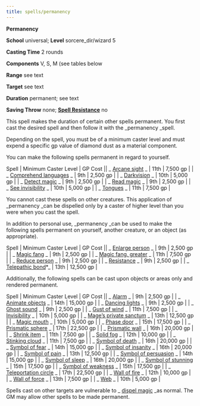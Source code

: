 ```yaml
---
title: spells/permanency
---
```

 **Permanency**

**School** universal; **Level** sorcere_dir/wizard 5

**Casting Time** 2 rounds

**Components** V, S, M (see tables below

**Range** see text

**Target** see text

**Duration** permanent; see text

**Saving Throw** none; **[Spell Resistance](../glossary#_spell-resistance)** no

This spell makes the duration of certain other spells permanent. You first cast the desired spell and then follow it with the _permanency _spell.

Depending on the spell, you must be of a minimum caster level and must expend a specific gp value of diamond dust as a material component.

You can make the following spells permanent in regard to yourself.

 Spell | Minimum Caster Level | GP Cost || _ [Arcane sight](arcaneSight#_arcane-sight) _ | 11th | 7,500 gp |
| _ [Comprehend languages](comprehendLanguages#_comprehend-languages) _ | 9th | 2,500 gp |
| _ [Darkvision](darkvision#_darkvision) _ | 10th | 5,000 gp |
| _ [Detect magic](detectMagic#_detect-magic) _ | 9th | 2,500 gp |
| _ [Read magic](readMagic#_read-magic) _ | 9th | 2,500 gp |
| _ [See invisibility](seeInvisibility#_see-invisibility) _ | 10th | 5,000 gp |
| _ [Tongues](tongues#_tongues) _ | 11th | 7,500 gp |

You cannot cast these spells on other creatures. This application of _permanency _can be dispelled only by a caster of higher level than you were when you cast the spell.

In addition to personal use, _permanency _can be used to make the following spells permanent on yourself, another creature, or an object (as appropriate).

 Spell | Minimum Caster Level | GP Cost || _ [Enlarge person](enlargePerson#_enlarge-person) _ | 9th | 2,500 gp |
| _ [Magic fang](magicFang#_magic-fang) _ | 9th | 2,500 gp |
| _ [Magic fang, greater](magicFang#_magic-fang-greater) _ | 11th | 7,500 gp |
| _ [Reduce person](reducePerson#_reduce-person) _ | 9th | 2,500 gp |
| _ [Resistance](resistance#_resistance) _ | 9th | 2,500 gp |
| _ [Telepathic bond](telepathicBond#_telepathic-bond)\*_ | 13th | 12,500 gp |

Additionally, the following spells can be cast upon objects or areas only and rendered permanent.

 Spell | Minimum Caster Level | GP Cost || _ [Alarm](alarm#_alarm) _ | 9th | 2,500 gp |
| _ [Animate objects](animateObjects#_animate-objects) _ | 14th | 15,000 gp |
| _ [Dancing lights](dancingLights#_dancing-lights) _ | 9th | 2,500 gp |
| _ [Ghost sound](ghostSound#_ghost-sound) _ | 9th | 2,500 gp |
| _ [Gust of wind](gustOfWind#_gust-of-wind) _ | 11th | 7,500 gp |
| _ [Invisibility](invisibility#_invisibility) _ | 10th | 5,000 gp |
| _ [Mage’s private sanctum](mageSPrivateSanctum#_mage-s-private-sanctum) _ | 13th | 12,500 gp |
| _ [Magic mouth](magicMouth#_magic-mouth) _ | 10th | 5,000 gp |
| _ [Phase door](phaseDoor#_phase-door) _ | 15th | 17,500 gp |
| _ [Prismatic sphere](prismaticSphere#_prismatic-sphere) _ | 17th | 22,500 gp |
| _ [Prismatic wall](prismaticWall#_prismatic-wall) _ | 16th | 20,000 gp |
| _ [Shrink item](shrinkItem#_shrink-item) _ | 11th | 7,500 gp |
| _ [Solid fog](solidFog#_solid-fog) _ | 12th | 10,000 gp |
| _ [Stinking cloud](stinkingCloud#_stinking-cloud) _ | 11th | 7,500 gp |
| _ [Symbol of death](symbolOfDeath#_symbol-of-death) _ | 16th | 20,000 gp |
| _ [Symbol of fear](symbolOfPain#_symbol-of-pain) _ | 14th | 15,000 gp |
| _ [Symbol of insanity](symbolOfInsanity#_symbol-of-insanity) _ | 16th | 20,000 gp |
| _ [Symbol of pain](symbolOfPain#_symbol-of-pain) _ | 13th | 12,500 gp |
| _ [Symbol of persuasion](symbolOfPersuasion#_symbol-of-persuasion) _ | 14th | 15,000 gp |
| _ [Symbol of sleep](symbolOfSleep#_symbol-of-sleep) _ | 16th | 20,000 gp |
| _ [Symbol of stunning](symbolOfStunning#_symbol-of-stunning) _ | 15th | 17,500 gp |
| _ [Symbol of weakness](symbolOfWeakness#_symbol-of-weakness) _ | 15th | 17,500 gp |
| _ [Teleportation circle](teleportationCircle#_teleportation-circle) _ | 17th | 22,500 gp |
| _ [Wall of fire](wallOfFire#_wall-of-fire) _ | 12th | 10,000 gp |
| _ [Wall of force](wallOfForce#_wall-of-force) _ | 13th | 7,500 gp |
| _ [Web](web#_web) _ | 10th | 5,000 gp |

Spells cast on other targets are vulnerable to _ [dispel magic](dispelMagic#_dispel-magic) _as normal. The GM may allow other spells to be made permanent.

